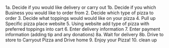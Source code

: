 1a. Decide if you would like delivery or carry out
1b. Decide if you which Business you would like to order from 
2. Decide which type of pizza to order
3. Decide what toppings would would like on your pizza
4. Pull up Specific pizza place website
5. Using website add type of pizza with preferred toppings into cart
6. Enter delivery information 
7. Enter payment information (adding tip and any donations)
8a. Wait for delivery
8b. Drive to store to Carryout Pizza and Drive home
9. Enjoy your Pizza!
10. clean up